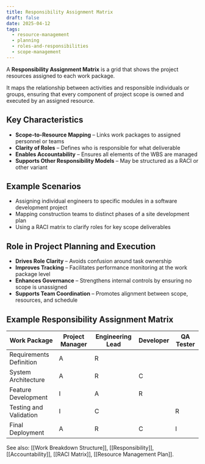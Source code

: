 ```yaml
---
title: Responsibility Assignment Matrix
draft: false
date: 2025-04-12
tags:
  - resource-management
  - planning
  - roles-and-responsibilities
  - scope-management
---
```


A **Responsibility Assignment Matrix** is a grid that shows the project resources assigned to each work package.

It maps the relationship between activities and responsible individuals or groups, ensuring that every component of project scope is owned and executed by an assigned resource.

## Key Characteristics

- **Scope-to-Resource Mapping** – Links work packages to assigned personnel or teams  
- **Clarity of Roles** – Defines who is responsible for what deliverable  
- **Enables Accountability** – Ensures all elements of the WBS are managed  
- **Supports Other Responsibility Models** – May be structured as a RACI or other variant  

## Example Scenarios

- Assigning individual engineers to specific modules in a software development project  
- Mapping construction teams to distinct phases of a site development plan  
- Using a RACI matrix to clarify roles for key scope deliverables  

## Role in Project Planning and Execution

- **Drives Role Clarity** – Avoids confusion around task ownership  
- **Improves Tracking** – Facilitates performance monitoring at the work package level  
- **Enhances Governance** – Strengthens internal controls by ensuring no scope is unassigned  
- **Supports Team Coordination** – Promotes alignment between scope, resources, and schedule  

## Example Responsibility Assignment Matrix

| Work Package                | Project Manager | Engineering Lead | Developer | QA Tester |
|----------------------------|------------------|------------------|-----------|-----------|
| Requirements Definition    | A                | R                |           |           |
| System Architecture        | A                | R                | C         |           |
| Feature Development        | I                | A                | R         |           |
| Testing and Validation     | I                | C                |           | R         |
| Final Deployment           | A                | R                | C         | I         |

See also: [[Work Breakdown Structure]], [[Responsibility]], [[Accountability]], [[RACI Matrix]], [[Resource Management Plan]].
